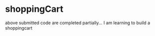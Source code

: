 # shoppingCart

above submitted code are completed partially...
I am learning to build a shoppingcart
